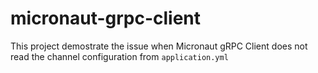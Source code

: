 # micronaut-grpc-client

This project demostrate the issue when Micronaut gRPC Client does not read the channel configuration from `application.yml` 
